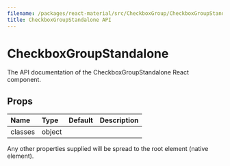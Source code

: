 ```yaml
---
filename: /packages/react-material/src/CheckboxGroup/CheckboxGroupStandalone.js
title: CheckboxGroupStandalone API
---
```


<!--- This documentation is automatically generated, do not try to edit it. -->

# CheckboxGroupStandalone

<p class="description">The API documentation of the CheckboxGroupStandalone React component.</p>



## Props

| Name | Type | Default | Description |
|:-----|:-----|:--------|:------------|
| <span class="prop-name">classes</span> | <span class="prop-type">object |   |  |

Any other properties supplied will be spread to the root element (native element).

